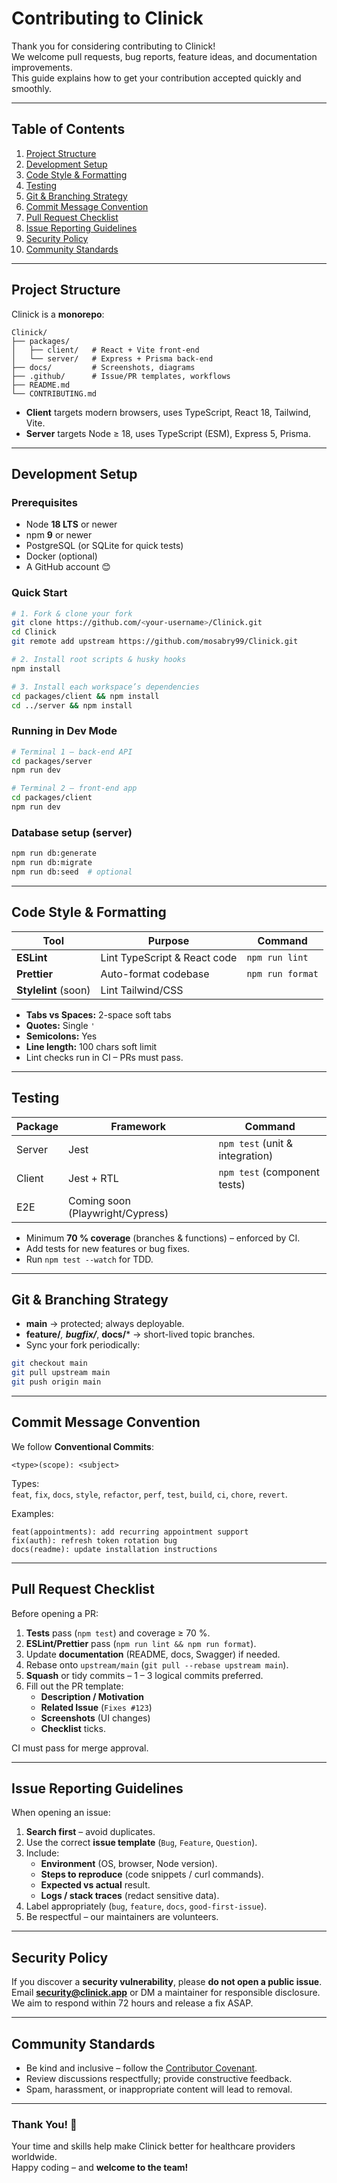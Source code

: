 # Contributing to **Clinick**

Thank you for considering contributing to Clinick!  
We welcome pull requests, bug reports, feature ideas, and documentation improvements.  
This guide explains how to get your contribution accepted quickly and smoothly.

---

## Table of Contents
1. [Project Structure](#project-structure)
2. [Development Setup](#development-setup)
3. [Code Style & Formatting](#code-style--formatting)
4. [Testing](#testing)
5. [Git & Branching Strategy](#git--branching-strategy)
6. [Commit Message Convention](#commit-message-convention)
7. [Pull Request Checklist](#pull-request-checklist)
8. [Issue Reporting Guidelines](#issue-reporting-guidelines)
9. [Security Policy](#security-policy)
10. [Community Standards](#community-standards)

---

## Project Structure
Clinick is a **monorepo**:

```
Clinick/
├── packages/
│   ├── client/   # React + Vite front-end
│   └── server/   # Express + Prisma back-end
├── docs/         # Screenshots, diagrams
├── .github/      # Issue/PR templates, workflows
├── README.md
└── CONTRIBUTING.md
```

* **Client** targets modern browsers, uses TypeScript, React 18, Tailwind, Vite.
* **Server** targets Node ≥ 18, uses TypeScript (ESM), Express 5, Prisma.

---

## Development Setup

### Prerequisites
* Node **18 LTS** or newer
* npm **9** or newer
* PostgreSQL (or SQLite for quick tests)
* Docker (optional)  
* A GitHub account 😊

### Quick Start
```bash
# 1. Fork & clone your fork
git clone https://github.com/<your-username>/Clinick.git
cd Clinick
git remote add upstream https://github.com/mosabry99/Clinick.git

# 2. Install root scripts & husky hooks
npm install

# 3. Install each workspace’s dependencies
cd packages/client && npm install
cd ../server && npm install
```

### Running in Dev Mode
```bash
# Terminal 1 – back-end API
cd packages/server
npm run dev

# Terminal 2 – front-end app
cd packages/client
npm run dev
```

### Database setup (server)
```bash
npm run db:generate
npm run db:migrate
npm run db:seed  # optional
```

---

## Code Style & Formatting

| Tool        | Purpose                           | Command                     |
|-------------|-----------------------------------|-----------------------------|
| **ESLint**  | Lint TypeScript & React code      | `npm run lint`              |
| **Prettier**| Auto-format codebase              | `npm run format`            |
| **Stylelint** (soon) | Lint Tailwind/CSS        |                             |

* **Tabs vs Spaces:** 2-space soft tabs  
* **Quotes:** Single `'`  
* **Semicolons:** Yes  
* **Line length:** 100 chars soft limit  
* Lint checks run in CI – PRs must pass.

---

## Testing

| Package   | Framework | Command                      |
|-----------|-----------|------------------------------|
| Server    | Jest      | `npm test` (unit & integration) |
| Client    | Jest + RTL| `npm test` (component tests)   |
| E2E       | Coming soon (Playwright/Cypress) |               |

* Minimum **70 % coverage** (branches & functions) – enforced by CI.
* Add tests for new features or bug fixes.
* Run `npm test --watch` for TDD.

---

## Git & Branching Strategy

* **main** → protected; always deployable.  
* **feature/***, **bugfix/***, **docs/*** → short-lived topic branches.  
* Sync your fork periodically:

```bash
git checkout main
git pull upstream main
git push origin main
```

---

## Commit Message Convention

We follow **Conventional Commits**:

```
<type>(scope): <subject>
```

Types:  
`feat`, `fix`, `docs`, `style`, `refactor`, `perf`, `test`, `build`, `ci`, `chore`, `revert`.

Examples:
```
feat(appointments): add recurring appointment support
fix(auth): refresh token rotation bug
docs(readme): update installation instructions
```

---

## Pull Request Checklist

Before opening a PR:

1. **Tests** pass (`npm test`) and coverage ≥ 70 %.
2. **ESLint/Prettier** pass (`npm run lint && npm run format`).
3. Update **documentation** (README, docs, Swagger) if needed.
4. Rebase onto `upstream/main` (`git pull --rebase upstream main`).
5. **Squash** or tidy commits – 1 – 3 logical commits preferred.
6. Fill out the PR template:
   * **Description / Motivation**
   * **Related Issue** (`Fixes #123`)
   * **Screenshots** (UI changes)
   * **Checklist** ticks.

CI must pass for merge approval.

---

## Issue Reporting Guidelines

When opening an issue:

1. **Search first** – avoid duplicates.  
2. Use the correct **issue template** (`Bug`, `Feature`, `Question`).  
3. Include:
   * **Environment** (OS, browser, Node version).  
   * **Steps to reproduce** (code snippets / curl commands).  
   * **Expected vs actual** result.  
   * **Logs / stack traces** (redact sensitive data).  
4. Label appropriately (`bug`, `feature`, `docs`, `good-first-issue`).  
5. Be respectful – our maintainers are volunteers.

---

## Security Policy

If you discover a **security vulnerability**, please **do not open a public issue**.  
Email **security@clinick.app** or DM a maintainer for responsible disclosure.  
We aim to respond within 72 hours and release a fix ASAP.

---

## Community Standards

* Be kind and inclusive – follow the [Contributor Covenant](https://www.contributor-covenant.org/version/2/1/code_of_conduct/).
* Review discussions respectfully; provide constructive feedback.
* Spam, harassment, or inappropriate content will lead to removal.

---

### Thank You! 🎉
Your time and skills help make Clinick better for healthcare providers worldwide.  
Happy coding – and **welcome to the team!**
